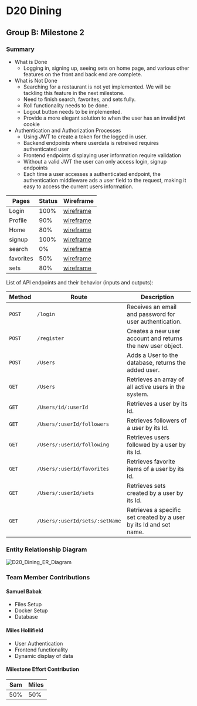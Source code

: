 # D20 Dining
## Group B: Milestone 2

### Summary
- What is Done
  - Logging in, signing up, seeing sets on home page, and various other features on the front and back end are complete.
- What is Not Done
  - Searching for a restaurant is not yet implemented. We will be tackling this feature in the next milestone.
  - Need to finish search, favorites, and sets fully.
  - Roll functionality needs to be done.
  - Logout button needs to be implemented.
  - Provide a more elegant solution to when the user has an invalid jwt cookie
- Authentication and Authorization Processes
  - Using JWT to create a token for the logged in user.
  - Backend endpoints where userdata is retreived requires authenticated user
  - Frontend endpoints displaying user information require validation
  - Without a valid JWT the user can only access login, signup endpoints
  - Each time a user accesses a authenticated endpoint, the authentication middleware ads a user field to the request, making it easy to access the current users information. 



Pages   | Status | Wireframe
------- | ------ | ---------
Login   | 100%     | [wireframe](/Proposal/Wireframes/d20_dining_login.png)
Profile | 90%     | [wireframe](/Proposal/Wireframes/d20_dining_profile.png)
Home    | 80%    |	[wireframe](/Proposal/Wireframes/d20_dining_home.png)
signup  | 100%     | [wireframe](/Proposal/Wireframes/d20_dining_login.png)
search  | 0%    |[wireframe](/Proposal/Wireframes/d20_dining_search.png)
favorites  | 50%    | [wireframe](/Proposal/Wireframes/d20_dining_favorites.png)
sets  | 80%    | [wireframe](/Proposal/Wireframes/d20_dining_sets.png)



List of API endpoints and their behavior (inputs and outputs):

Method | Route                      | Description
------ | -------------------------- | ----------------------------------------------
`POST` | `/login`                   | Receives an email and password for user authentication.
`POST` | `/register`                | Creates a new user account and returns the new user object.
`POST` | `/Users`                   | Adds a User to the database, returns the added user.
`GET`  | `/Users`                   | Retrieves an array of all active users in the system.
`GET`  | `/Users/id/:userId`           | Retrieves a user by its Id.
`GET`  | `/Users/:userId/followers` | Retrieves followers of a user by its Id.
`GET`  | `/Users/:userId/following` | Retrieves users followed by a user by its Id.
`GET`  | `/Users/:userId/favorites`| Retrieves favorite items of a user by its Id.
`GET`  | `/Users/:userId/sets`      | Retrieves sets created by a user by its Id.
`GET`  | `/Users/:userId/sets/:setName` | Retrieves a specific set created by a user by its Id and set name.

### Entity Relationship Diagram
![D20_Dining_ER_Diagram](https://media.github.ncsu.edu/user/28475/files/a06df9bd-0a32-41ea-9a46-119926b526ea)

### Team Member Contributions

#### Samuel Babak

* Files Setup
* Docker Setup
* Database


#### Miles Hollifield

* User Authentication
* Frontend functionality
* Dynamic display of data

#### Milestone Effort Contribution

Sam           |    Miles
------------- | -------------
50%            | 50%           
```


